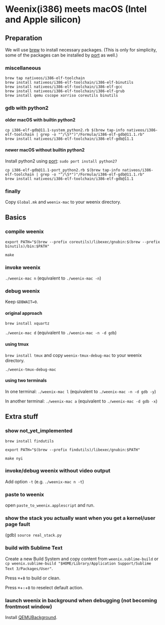 # Weenix(i386) meets macOS (Intel and Apple silicon)

## Preparation

We will use [brew](https://brew.sh/) to install necessary packages. (This is only for simplicity, some of the packages can be installed by [port](https://www.macports.org/install.php) as well.)

### miscellaneous

```
brew tap nativeos/i386-elf-toolchain
brew install nativeos/i386-elf-toolchain/i386-elf-binutils
brew install nativeos/i386-elf-toolchain/i386-elf-gcc
brew install nativeos/i386-elf-toolchain/i386-elf-grub
brew install qemu cscope xorriso coreutils binutils
```

### gdb with python2

#### older macOS with builtin python2

```
cp i386-elf-gdb@11.1-system_python2.rb $(brew tap-info nativeos/i386-elf-toolchain | grep -o "^/\S*")"/Formula/i386-elf-gdb@11.1.rb"
brew install nativeos/i386-elf-toolchain/i386-elf-gdb@11.1
```

#### newer macOS without builtin python2

Install python2 using [port](https://www.macports.org/install.php): `sudo port install python27`

```
cp i386-elf-gdb@11.1-port_python2.rb $(brew tap-info nativeos/i386-elf-toolchain | grep -o "^/\S*")"/Formula/i386-elf-gdb@11.1.rb"
brew install nativeos/i386-elf-toolchain/i386-elf-gdb@11.1
```

### finally

Copy `Global.mk` and `weenix-mac` to your weenix directory.

## Basics

### compile weenix

`export PATH="$(brew --prefix coreutils)/libexec/gnubin:$(brew --prefix binutils)/bin:$PATH"`

`make`

### invoke weenix

`./weenix-mac n` (equivalent to `./weenix-mac -n`)

### debug weenix

Keep `GDBWAIT=0`.

#### original approach

`brew install xquartz`

`./weenix-mac d` (equivalent to `./weenix-mac -n -d gdb`)

#### using tmux

`brew install tmux` and copy `weenix-tmux-debug-mac` to your weenix directory.

`./weenix-tmux-debug-mac`

#### using two terminals

In one terminal: `./weenix-mac l` (equivalent to `./weenix-mac -n -d gdb -y`)

In another terminal: `./weenix-mac a` (equivalent to `./weenix-mac -d gdb -x`)

## Extra stuff

### show not_yet_implemented

`brew install findutils`

`export PATH="$(brew --prefix findutils)/libexec/gnubin:$PATH"`

`make nyi`

### invoke/debug weenix without video output

Add option `-t` (e.g. `./weenix-mac n -t`)

### paste to weenix

open `paste_to_weenix.applescript` and run.

### show the stack you actually want when you get a kernel/user page fault

(gdb) `source real_stack.py`

### build with Sublime Text

Create a new Build System and copy content from `weenix.sublime-build` or `cp weenix.sublime-build "$HOME/Library/Application Support/Sublime Text 3/Packages/User"`.

Press `⌘`+`B` to build or clean.

Press `⌘`+`⇧`+`B` to reselect default action.

### launch weenix in background when debugging (not becoming frontmost window)

Install [QEMUBackground](https://github.com/brendonjkding/QEMUBackground).
